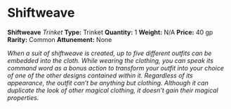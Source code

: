 # Shiftweave

**Shiftweave**
_Trinket_
**Type:** Trinket
**Quantity:** 1
**Weight:** N/A
**Price:** 40 gp
**Rarity:** Common
**Attunement:** None

*When a suit of shiftweave is created, up to five different outfits can be embedded into the cloth. While wearing the clothing, you can speak its command word as a bonus action to transform your outfit into your choice of one of the other designs contained within it. Regardless of its appearance, the outfit can’t be anything but clothing. Although it can duplicate the look of other magical clothing, it doesn’t gain their magical properties.*